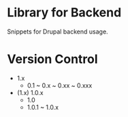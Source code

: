 Library for Backend
===================
Snippets for Drupal backend usage.

Version Control
===============
* 1.x
  - 0.1 ~ 0.x ~ 0.xx ~ 0.xxx
* (1.x) 1.0.x
  - 1.0
  - 1.0.1 ~ 1.0.x
